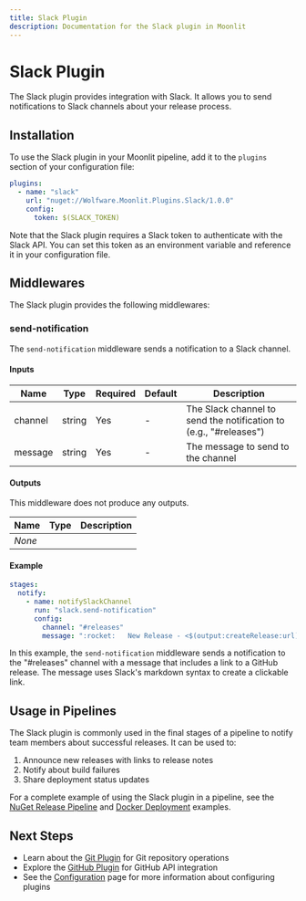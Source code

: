 ```yaml
---
title: Slack Plugin
description: Documentation for the Slack plugin in Moonlit
---
```


# Slack Plugin

The Slack plugin provides integration with Slack. It allows you to send notifications to Slack channels about your release process.

## Installation

To use the Slack plugin in your Moonlit pipeline, add it to the `plugins` section of your configuration file:

```yaml
plugins:
  - name: "slack"
    url: "nuget://Wolfware.Moonlit.Plugins.Slack/1.0.0"
    config:
      token: $(SLACK_TOKEN)
```

Note that the Slack plugin requires a Slack token to authenticate with the Slack API. You can set this token as an environment variable and reference it in your configuration file.

## Middlewares

The Slack plugin provides the following middlewares:

### send-notification

The `send-notification` middleware sends a notification to a Slack channel.

#### Inputs

| Name | Type | Required | Default | Description |
|------|------|----------|---------|-------------|
| channel | string | Yes | - | The Slack channel to send the notification to (e.g., "#releases") |
| message | string | Yes | - | The message to send to the channel |

#### Outputs

This middleware does not produce any outputs.

| Name | Type | Description |
|------|------|-------------|
| *None* | | |

#### Example

```yaml
stages:
  notify:
    - name: notifySlackChannel
      run: "slack.send-notification"
      config:
        channel: "#releases"
        message: ":rocket:   New Release - <$(output:createRelease:url)|$(output:createRelease:name)>   :tada:"
```

In this example, the `send-notification` middleware sends a notification to the "#releases" channel with a message that includes a link to a GitHub release. The message uses Slack's markdown syntax to create a clickable link.

## Usage in Pipelines

The Slack plugin is commonly used in the final stages of a pipeline to notify team members about successful releases. It can be used to:

1. Announce new releases with links to release notes
2. Notify about build failures
3. Share deployment status updates

For a complete example of using the Slack plugin in a pipeline, see the [NuGet Release Pipeline](./examples/nuget-release.md) and [Docker Deployment](./examples/docker-deployment.md) examples.

## Next Steps

- Learn about the [Git Plugin](./git.md) for Git repository operations
- Explore the [GitHub Plugin](./github.md) for GitHub API integration
- See the [Configuration](../guide/concepts/configuration.md) page for more information about configuring plugins